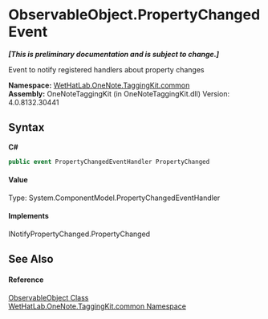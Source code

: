 # ObservableObject.PropertyChanged Event
 _**\[This is preliminary documentation and is subject to change.\]**_

Event to notify registered handlers about property changes

**Namespace:**&nbsp;<a href="bcdbab9c-63d1-48a4-6937-af53fb8d9a55.md">WetHatLab.OneNote.TaggingKit.common</a><br />**Assembly:**&nbsp;OneNoteTaggingKit (in OneNoteTaggingKit.dll) Version: 4.0.8132.30441

## Syntax

**C#**<br />
``` C#
public event PropertyChangedEventHandler PropertyChanged
```


#### Value
Type: System.ComponentModel.PropertyChangedEventHandler

#### Implements
INotifyPropertyChanged.PropertyChanged<br />

## See Also


#### Reference
<a href="11d6cbca-a6ed-ac3c-8cdb-a81177e6f4fd.md">ObservableObject Class</a><br /><a href="bcdbab9c-63d1-48a4-6937-af53fb8d9a55.md">WetHatLab.OneNote.TaggingKit.common Namespace</a><br />